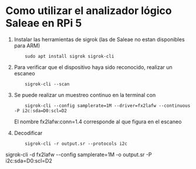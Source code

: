 # Como utilizar el analizador lógico Saleae en RPi 5

1. Instalar las herramientas de sigrok (las de Saleae no estan disponibles para ARM)
    ```
        sudo apt install sigrok sigrok-cli
    ```

2. Para verificar que el dispositivo haya sido reconocido, realizar un escaneo
    ```
        sigrok-cli --scan
    ```

3. Se puede realizar un muestreo continuo en la terminal con
    ```
        sigrok-cli --config samplerate=1M --driver=fx2lafw --continuous -P i2c:sda=D0:scl=D2
    ```

    El nombre fx2lafw:conn=1.4 corresponde al que figura en el escaneo
    
4. Decodificar
    ```
        sigrok-cli -r output.sr --protocols i2c
    ```
    
sigrok-cli -d fx2lafw --config samplerate=1M -o output.sr -P i2c:sda=D0:scl=D2